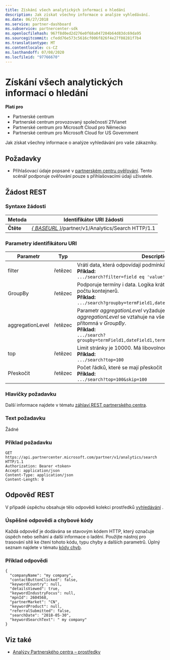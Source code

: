 ```yaml
---
title: Získání všech analytických informací o hledání
description: Jak získat všechny informace o analýze vyhledávání.
ms.date: 06/27/2018
ms.service: partner-dashboard
ms.subservice: partnercenter-sdk
ms.openlocfilehash: 967f8d0ed2d276e0f68a047204b64d83dc69da95
ms.sourcegitcommit: cfedd76e573c5616cf006f826f4e27f08281f7b4
ms.translationtype: MT
ms.contentlocale: cs-CZ
ms.lasthandoff: 07/08/2020
ms.locfileid: "97766670"
---
```

# <a name="get-all-search-analytics-information"></a>Získání všech analytických informací o hledání

**Platí pro**

- Partnerské centrum
- Partnerské centrum provozovaný společností 21Vianet
- Partnerské centrum pro Microsoft Cloud pro Německo
- Partnerské centrum pro Microsoft Cloud for US Government

Jak získat všechny informace o analýze vyhledávání pro vaše zákazníky.

## <a name="prerequisites"></a>Požadavky

- Přihlašovací údaje popsané v [partnerském centru ověřování](partner-center-authentication.md). Tento scénář podporuje ověřování pouze s přihlašovacími údaji uživatele.

## <a name="rest-request"></a>Žádost REST

### <a name="request-syntax"></a>Syntaxe žádosti

| Metoda  | Identifikátor URI žádosti |
|---------|-------------|
| **Čtěte** | [*\{ BASEURL \}*](partner-center-rest-urls.md)/partner/v1/Analytics/Search HTTP/1.1 |

### <a name="uri-parameters"></a>Parametry identifikátoru URI

|    Parametr     |  Typ  |                                                                                                                   Description                                                                                                                    |
|------------------|--------|--------------------------------------------------------------------------------------------------------------------------------------------------------------------------------------------------------------------------------------------------|
|      filter      | řetězec |                                                                     Vrátí data, která odpovídají podmínkám filtru. </br> **Příklad:**</br> `.../search?filter=field eq 'value'`                                                                     |
|     GroupBy      | řetězec |                                         Podporuje termíny i data. Logika krátkého okruhu pro omezení počtu kontejnerů. </br> **Příklad:**</br> `.../search?groupby=termField1,dateField1,termField2`                                         |
| aggregationLevel | řetězec | Parametr *aggregationLevel* vyžaduje *GroupBy*. Parametr *aggregationLevel* se vztahuje na všechna pole kalendářních dat přítomná v *GroupBy*. </br> **Příklad:**</br>  `.../search?groupby=termField1,dateField1,termField2&aggregationLevel=day` |
|       top        | řetězec |                                                                     Limit stránky je 10000. Má libovolnou hodnotu menší než 10000.  </br> **Příklad:**</br>  `.../search?top=100`                                                                     |
|       Přeskočit       | řetězec |                                                                                  Počet řádků, které se mají přeskočit </br> **Příklad:**</br> `.../search?top=100&skip=100`                                                                                   |

### <a name="request-headers"></a>Hlavičky požadavku

Další informace najdete v tématu [záhlaví REST partnerského centra](headers.md).

### <a name="request-body"></a>Text požadavku

Žádné

### <a name="request-example"></a>Příklad požadavku

```http
GET https://api.partnercenter.microsoft.com/partner/v1/analytics/search HTTP/1.1
Authorization: Bearer <token>
Accept: application/json
Content-Type: application/json
Content-Length: 0
```

## <a name="rest-response"></a>Odpověď REST

V případě úspěchu obsahuje tělo odpovědi kolekci prostředků [vyhledávání](partner-center-analytics-resources.md#search-resource) .

### <a name="response-success-and-error-codes"></a>Úspěšné odpovědi a chybové kódy

Každá odpověď je dodávána se stavovým kódem HTTP, který označuje úspěch nebo selhání a další informace o ladění. Použijte nástroj pro trasování sítě ke čtení tohoto kódu, typu chyby a dalších parametrů. Úplný seznam najdete v tématu [kódy chyb](error-codes.md).

### <a name="response-example"></a>Příklad odpovědi

```http
{
  "companyName": "my company",
  "contactButtonClicked": false,
  "keywordCountry": null,
  "detailsViewed": true,
  "keywordIndustryFocus": null,
  "mpnId": 2604568,
  "partnerMarket": "CN",
  "keywordProduct": null,
  "referralSubmitted": false,
  "searchDate": "2018-05-30",
  "keywordSearchText": " my company"
}
```

## <a name="see-also"></a>Viz také

- [Analýzy Partnerského centra – prostředky](partner-center-analytics-resources.md)
